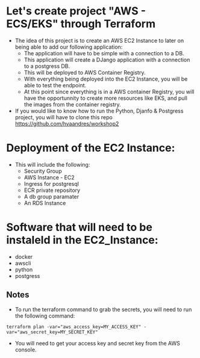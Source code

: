 # Let's create project "AWS - ECS/EKS" through Terraform
- The idea of this project is to create an AWS EC2 Instance to later on being able to add our following application: 
  - The application will have to be simple with a connection to a DB.
  - This application will create a DJango application with a connection to a postgress DB.
  - This will be deployed to AWS Container Registry.
  - With everything being deployed into the EC2 Instance, you will be able to test the endpoint. 
  - At this point since everything is in a AWS container Registry, you will have the opportunnity to create more resources like EKS, and pull the images from the container registry.
- If you would like to know how to run the Python, Djanfo & Postgress project, you will have to clone this repo https://github.com/hvaandres/workshop2

# Deployment of the EC2 Instance:
- This will include the following:
  - Security Group
  - AWS Instance - EC2
  - Ingress for postgresql
  - ECR private repository
  - A db group paramater
  - An RDS Instance

# Software that will need to be instaleld in the EC2_Instance:
- docker
- awscli
- python
- postgress

## Notes
- To run the terraform command to grab the secrets, you will need to run the following command:
```
terraform plan -var="aws_access_key=MY_ACCESS_KEY" -var="aws_secret_key=MY_SECRET_KEY"
```

- You will need to get your access key and secret key from the AWS console.
